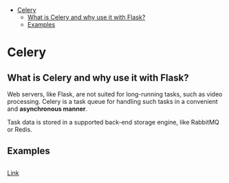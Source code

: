 <!--ts-->
   * [Celery](#celery)
      * [What is Celery and why use it with Flask?](#what-is-celery-and-why-use-it-with-flask)
      * [Examples](#examples)

<!-- Added by: gil_diy, at: Sat 05 Mar 2022 12:59:21 IST -->

<!--te-->

# Celery

## What is Celery and why use it with Flask?

Web servers, like Flask, are not suited for long-running tasks,
such as video processing. Celery is a task queue for handling such
tasks in a convenient and **asynchronous manner**. 

Task data is stored in a supported back-end storage engine, like RabbitMQ or Redis.



## Examples


## 
[Link](https://youtu.be/THxCy-6EnQM)
